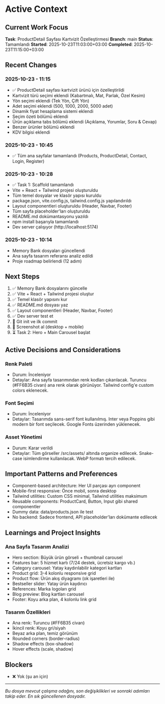 # Active Context

## Current Work Focus
**Task**: ProductDetail Sayfası Kartvizit Özelleştirmesi
**Branch**: main
**Status**: Tamamlandı
**Started**: 2025-10-23T11:03:00+03:00
**Completed**: 2025-10-23T11:15:00+03:00

## Recent Changes
### 2025-10-23 - 11:15
- ✅ ProductDetail sayfası kartvizit ürünü için özelleştirildi
- Kartvizit türü seçimi eklendi (Kabartmalı, Mat, Parlak, Özel Kesim)
- Yön seçimi eklendi (Tek Yön, Çift Yön)
- Adet seçimi eklendi (500, 1000, 2000, 5000 adet)
- Dinamik fiyat hesaplama sistemi eklendi
- Seçim özeti bölümü eklendi
- Ürün açıklama tabs bölümü eklendi (Açıklama, Yorumlar, Soru & Cevap)
- Benzer ürünler bölümü eklendi
- KDV bilgisi eklendi

### 2025-10-23 - 10:45
- ✅ Tüm ana sayfalar tamamlandı (Products, ProductDetail, Contact, Login, Register)

### 2025-10-23 - 10:28
- ✅ Task 1: Scaffold tamamlandı
- Vite + React + Tailwind projesi oluşturuldu
- Tüm temel dosyalar ve klasör yapısı kuruldu
- package.json, vite.config.js, tailwind.config.js yapılandırıldı
- Layout componentleri oluşturuldu (Header, Navbar, Footer)
- Tüm sayfa placeholder'ları oluşturuldu
- README.md dokümantasyonu yazıldı
- npm install başarıyla tamamlandı
- Dev server çalışıyor (http://localhost:5174)

### 2025-10-23 - 10:14
- Memory Bank dosyaları güncellendi
- Ana sayfa tasarım referansı analiz edildi
- Proje roadmap belirlendi (12 adım)

## Next Steps
1. ✅ Memory Bank dosyalarını güncelle
2. ✅ Vite + React + Tailwind projesi oluştur
3. ✅ Temel klasör yapısını kur
4. ✅ README.md dosyası yaz
5. ✅ Layout componentleri (Header, Navbar, Footer)
6. ✅ Dev server test et
7. 🔄 Git init ve ilk commit
8. 🔄 Screenshot al (desktop + mobile)
9. ⏳ Task 2: Hero + Main Carousel başlat

## Active Decisions and Considerations
### Renk Paleti
- Durum: İnceleniyor
- Detaylar: Ana sayfa tasarımından renk kodları çıkarılacak. Turuncu (#FF6B35 civarı) ana renk olarak görünüyor. Tailwind config'e custom colors eklenecek.

### Font Seçimi
- Durum: İnceleniyor
- Detaylar: Tasarımda sans-serif font kullanılmış. Inter veya Poppins gibi modern bir font seçilecek. Google Fonts üzerinden yüklenecek.

### Asset Yönetimi
- Durum: Karar verildi
- Detaylar: Tüm görseller /src/assets/ altında organize edilecek. Snake-case isimlendirme kullanılacak. WebP formatı tercih edilecek.

## Important Patterns and Preferences
- Component-based architecture: Her UI parçası ayrı component
- Mobile-first responsive: Önce mobil, sonra desktop
- Tailwind utilities: Custom CSS minimal, Tailwind utilities maksimum
- Reusable components: ProductCard, Button, Input gibi shared componentler
- Dummy data: data/products.json ile test
- No backend: Sadece frontend, API placeholder'ları dokümante edilecek

## Learnings and Project Insights
### Ana Sayfa Tasarım Analizi
- Hero section: Büyük ürün görseli + thumbnail carousel
- Features bar: 5 hizmet kartı (7/24 destek, ücretsiz kargo vb.)
- Category carousel: Yatay kaydırılabilir kategori kartları
- Product grid: 3-4 kolonlu responsive grid
- Product flow: Ürün akış diyagramı (ok işaretleri ile)
- Bestseller slider: Yatay ürün kaydırıcı
- References: Marka logoları grid
- Blog preview: Blog kartları carousel
- Footer: Koyu arka plan, 4 kolonlu link grid

### Tasarım Özellikleri
- Ana renk: Turuncu (#FF6B35 civarı)
- İkincil renk: Koyu gri/siyah
- Beyaz arka plan, temiz görünüm
- Rounded corners (border-radius)
- Shadow effects (box-shadow)
- Hover effects (scale, shadow)

## Blockers
- ❌ Yok (şu an için)

---
*Bu dosya mevcut çalışma odağını, son değişiklikleri ve sonraki adımları takip eder. En sık güncellenen dosyadır.*

